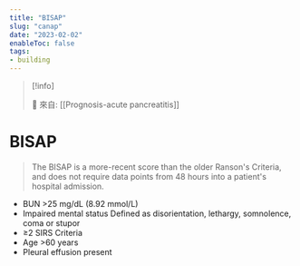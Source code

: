 ```yaml
---
title: "BISAP"
slug: "canap"
date: "2023-02-02"
enableToc: false
tags:
- building
---
```


> [!info]
>
> 🌱 來自: [[Prognosis-acute pancreatitis]]

# BISAP

> The BISAP is a more-recent score than the older Ranson's Criteria, and does not require data points from 48 hours into a patient's hospital admission.

* BUN >25 mg/dL (8.92 mmol/L)
* Impaired mental status Defined as disorientation, lethargy, somnolence, coma or stupor
* ≥2 SIRS Criteria
* Age >60 years
* Pleural effusion present
